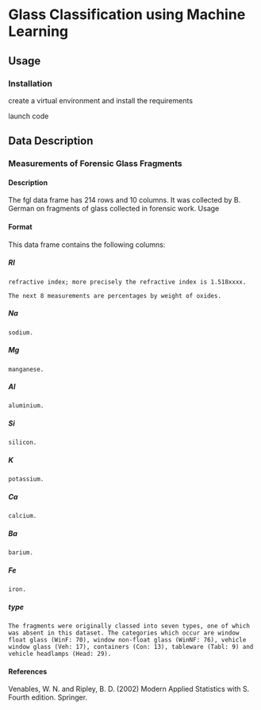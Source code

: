 # Glass Classification using Machine Learning

## Usage

### Installation

create a virtual environment and install the requirements

launch code

## Data Description

### Measurements of Forensic Glass Fragments

#### Description

The fgl data frame has 214 rows and 10 columns. It was collected by B. German on fragments of glass collected in forensic work.
Usage

#### Format

This data frame contains the following columns:

##### RI

    refractive index; more precisely the refractive index is 1.518xxxx.

    The next 8 measurements are percentages by weight of oxides.

##### Na

    sodium.

##### Mg

    manganese.

##### Al

    aluminium.

##### Si

    silicon.

##### K

    potassium.

##### Ca

    calcium.

##### Ba

    barium.

##### Fe

    iron.

##### type

    The fragments were originally classed into seven types, one of which was absent in this dataset. The categories which occur are window float glass (WinF: 70), window non-float glass (WinNF: 76), vehicle window glass (Veh: 17), containers (Con: 13), tableware (Tabl: 9) and vehicle headlamps (Head: 29).

#### References

Venables, W. N. and Ripley, B. D. (2002) Modern Applied Statistics with S. Fourth edition. Springer.
